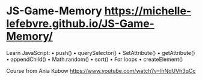 # JS-Game-Memory https://michelle-lefebvre.github.io/JS-Game-Memory/

 Learn JavaScript:
  • push()
  • querySelector()
  • SetAttribute()
  • getAttribute()
  • appendChild()
  • Math.random()
  • sort()
  • For loops
  • createElement()
  
 Course from Ania Kubow https://www.youtube.com/watch?v=lhNdUVh3qCc
